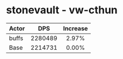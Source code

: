 # stonevault - vw-cthun
| Actor | DPS | Increase |
|---|:---:|:---:|
|buffs|2280489|2.97%|
|Base|2214731|0.00%|
